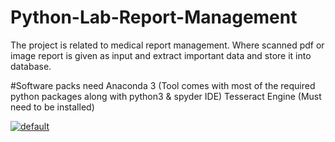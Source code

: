 # Python-Lab-Report-Management

The project is related to medical report management. Where scanned pdf or image report is given as input and extract important data and store it into database.

#Software packs need
Anaconda 3 (Tool comes with most of the required python packages along with python3 & spyder IDE)
Tesseract Engine (Must need to be installed)

[
![default](https://user-images.githubusercontent.com/51942846/60757857-b0b2ef80-a02d-11e9-8538-a3886cda2140.jpg)
](url)

